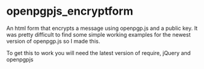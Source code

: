 # openpgpjs_encryptform
An html form that encrypts a message using openpgp.js and a public key. It was pretty difficult to find some simple working examples for the newest version of openpgp.js so I made this. 

To get this to work you will need the latest version of require, jQuery and openpgpjs

